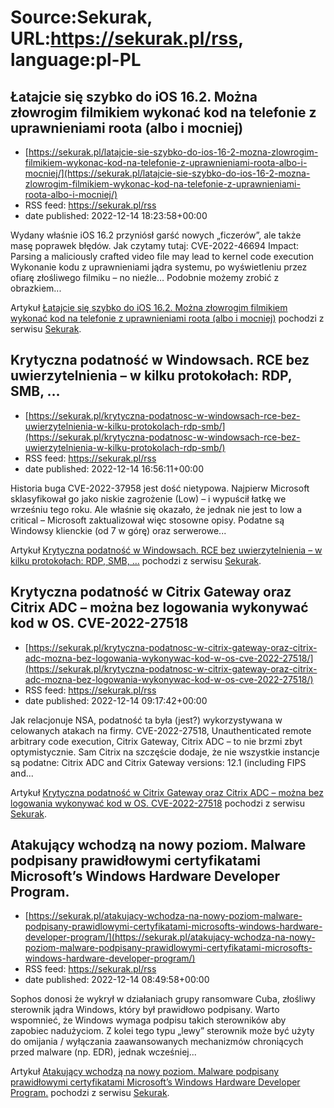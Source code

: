 # Source:Sekurak, URL:https://sekurak.pl/rss, language:pl-PL

## Łatajcie się szybko do iOS 16.2. Można złowrogim filmikiem wykonać kod na telefonie z uprawnieniami roota (albo i mocniej)
 - [https://sekurak.pl/latajcie-sie-szybko-do-ios-16-2-mozna-zlowrogim-filmikiem-wykonac-kod-na-telefonie-z-uprawnieniami-roota-albo-i-mocniej/](https://sekurak.pl/latajcie-sie-szybko-do-ios-16-2-mozna-zlowrogim-filmikiem-wykonac-kod-na-telefonie-z-uprawnieniami-roota-albo-i-mocniej/)
 - RSS feed: https://sekurak.pl/rss
 - date published: 2022-12-14 18:23:58+00:00

<p>Wydany właśnie iOS 16.2 przyniósł garść nowych &#8222;ficzerów&#8221;, ale także masę poprawek błędów. Jak czytamy tutaj: CVE-2022-46694 Impact: Parsing a maliciously crafted video file may lead to kernel code execution Wykonanie kodu z uprawnieniami jądra systemu, po wyświetleniu przez ofiarę złośliwego filmiku &#8211; no nieźle&#8230; Podobnie możemy zrobić z obrazkiem...</p>
<p>Artykuł <a href="https://sekurak.pl/latajcie-sie-szybko-do-ios-16-2-mozna-zlowrogim-filmikiem-wykonac-kod-na-telefonie-z-uprawnieniami-roota-albo-i-mocniej/" rel="nofollow">Łatajcie się szybko do iOS 16.2. Można złowrogim filmikiem wykonać kod na telefonie z uprawnieniami roota (albo i mocniej)</a> pochodzi z serwisu <a href="https://sekurak.pl" rel="nofollow">Sekurak</a>.</p>

## Krytyczna podatność w Windowsach. RCE bez uwierzytelnienia – w kilku protokołach: RDP, SMB, …
 - [https://sekurak.pl/krytyczna-podatnosc-w-windowsach-rce-bez-uwierzytelnienia-w-kilku-protokolach-rdp-smb/](https://sekurak.pl/krytyczna-podatnosc-w-windowsach-rce-bez-uwierzytelnienia-w-kilku-protokolach-rdp-smb/)
 - RSS feed: https://sekurak.pl/rss
 - date published: 2022-12-14 16:56:11+00:00

<p>Historia buga CVE-2022-37958 jest dość nietypowa. Najpierw Microsoft sklasyfikował go jako niskie zagrożenie (Low) &#8211; i wypuścił łatkę we wrześniu tego roku. Ale właśnie się okazało, że jednak nie jest to low a critical &#8211; Microsoft zaktualizował więc stosowne opisy. Podatne są Windowsy klienckie (od 7 w górę) oraz serwerowe...</p>
<p>Artykuł <a href="https://sekurak.pl/krytyczna-podatnosc-w-windowsach-rce-bez-uwierzytelnienia-w-kilku-protokolach-rdp-smb/" rel="nofollow">Krytyczna podatność w Windowsach. RCE bez uwierzytelnienia &#8211; w kilku protokołach: RDP, SMB, &#8230;</a> pochodzi z serwisu <a href="https://sekurak.pl" rel="nofollow">Sekurak</a>.</p>

## Krytyczna podatność w Citrix Gateway oraz Citrix ADC – można bez logowania wykonywać kod w OS. CVE-2022-27518
 - [https://sekurak.pl/krytyczna-podatnosc-w-citrix-gateway-oraz-citrix-adc-mozna-bez-logowania-wykonywac-kod-w-os-cve-2022-27518/](https://sekurak.pl/krytyczna-podatnosc-w-citrix-gateway-oraz-citrix-adc-mozna-bez-logowania-wykonywac-kod-w-os-cve-2022-27518/)
 - RSS feed: https://sekurak.pl/rss
 - date published: 2022-12-14 09:17:42+00:00

<p>Jak relacjonuje NSA, podatność ta była (jest?) wykorzystywana w celowanych atakach na firmy. CVE-2022-27518, Unauthenticated remote arbitrary code execution, Citrix Gateway, Citrix ADC &#8211; to nie brzmi zbyt optymistycznie. Sam Citrix na szczęście dodaje, że nie wszystkie instancje są podatne: Citrix ADC and Citrix Gateway versions: 12.1 (including FIPS and...</p>
<p>Artykuł <a href="https://sekurak.pl/krytyczna-podatnosc-w-citrix-gateway-oraz-citrix-adc-mozna-bez-logowania-wykonywac-kod-w-os-cve-2022-27518/" rel="nofollow">Krytyczna podatność w Citrix Gateway oraz Citrix ADC &#8211; można bez logowania wykonywać kod w OS. CVE-2022-27518</a> pochodzi z serwisu <a href="https://sekurak.pl" rel="nofollow">Sekurak</a>.</p>

## Atakujący wchodzą na nowy poziom. Malware podpisany prawidłowymi certyfikatami Microsoft’s Windows Hardware Developer Program.
 - [https://sekurak.pl/atakujacy-wchodza-na-nowy-poziom-malware-podpisany-prawidlowymi-certyfikatami-microsofts-windows-hardware-developer-program/](https://sekurak.pl/atakujacy-wchodza-na-nowy-poziom-malware-podpisany-prawidlowymi-certyfikatami-microsofts-windows-hardware-developer-program/)
 - RSS feed: https://sekurak.pl/rss
 - date published: 2022-12-14 08:49:58+00:00

<p>Sophos donosi że wykrył w działaniach grupy ransomware Cuba, złośliwy sterownik jądra Windows, który był prawidłowo podpisany. Warto wspomnieć, że Windows wymaga podpisu takich sterowników aby zapobiec nadużyciom. Z kolei tego typu &#8222;lewy&#8221; sterownik może być użyty do omijania / wyłączania zaawansowanych mechanizmów chroniących przed malware (np. EDR), jednak wcześniej...</p>
<p>Artykuł <a href="https://sekurak.pl/atakujacy-wchodza-na-nowy-poziom-malware-podpisany-prawidlowymi-certyfikatami-microsofts-windows-hardware-developer-program/" rel="nofollow">Atakujący wchodzą na nowy poziom. Malware podpisany prawidłowymi certyfikatami Microsoft’s Windows Hardware Developer Program.</a> pochodzi z serwisu <a href="https://sekurak.pl" rel="nofollow">Sekurak</a>.</p>

